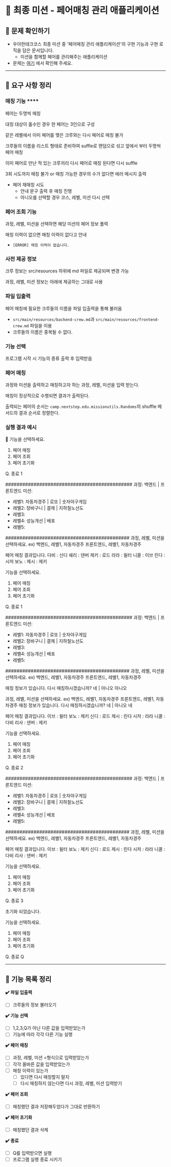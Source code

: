 # 🦋 최종 미션 - 페어매칭 관리 애플리케이션

## **👀 문제 확인하기**

- 우아한테크코스 최종 미션 중 '페어매칭 관리 애플리케이션'의 구현 기능과 구현 로직을 담은 문서입니다.
    - 미션을 함께할 페어를 관리해주는 애플리케이션
- 문제는 [여기](https://github.com/woowacourse/java-pairmatching-precourse) 에서 확인해 주세요.

---

## 📌 **요구 사항 정리**

### 매칭 기능 ****

페어는 두명씩 매칭

대칭 대상이 홀수인 경우 한 페어는 3인으로 구성

같은 레벨에서 이미 페어를 맺은 크루와는 다시 페어로 매칭 불가

크루들의 이름을 리스트 형태로 준비하여 suffle로 랜덤으로 섞고 앞에서 부터 두명씩 페어 매칭

이미 페어로 만난 적 있는 크루끼리 다시 페어로 매칭 된다면 다시 suffle

3회 시도까지 매칭 불가 or 매칭 가능한 경우의 수가 없다면 에러 메시지 출력

- 페어 재매칭 시도
    - 안내 문구 출력 후 매칭 진행
    - 아니오를 선택할 경우 코스, 레벨, 미션 다시 선택

### 페어 조회 기능

과정, 레벨, 미션을 선택하면 해당 미션의 페어 정보 풀력

매칭 이력이 없으면 매칭 이력이 없다고 안내

- `[ERROR] 매칭 이력이 없습니다.`

### 사전 제공 정보

크루 정보는 src/resources 하위에 md 파일로 제공되며 변경 가능

과정, 레벨, 미션 정보는 아래에 제공하는 그대로 사용

### 파일 입출력

페어 매칭에 필요한 크루들의 이름을 파일 입출력을 통해 불러옴

- `src/main/resources/backend-crew.md`과 `src/main/resources/frontend-crew.md` 파일을 이용
- 크루들의 이름은 중복될 수 없다.

### 기능 선택

프로그램 시작 시 기능의 종류 출력 후 입력받음

### 페어 매칭

과정와 미션을 출력하고 매칭하고자 하는 과정, 레벨, 미션을 입력 받는다.

매칭이 정상적으로 수행되면 결과가 출력된다.

출력되는 페어의 순서는 `camp.nextstep.edu.missionutils.Randoms`의 shuffle 메서드의 결과 순서로 정렬한다.

### 실행 결과 예시

<aside>
💎 기능을 선택하세요.

1. 페어 매칭
2. 페어 조회
3. 페어 초기화

Q. 종료
1

#############################################
과정: 백엔드 | 프론트엔드
미션:

- 레벨1: 자동차경주 | 로또 | 숫자야구게임
- 레벨2: 장바구니 | 결제 | 지하철노선도
- 레벨3:
- 레벨4: 성능개선 | 배포
- 레벨5:

############################################
과정, 레벨, 미션을 선택하세요.
ex) 백엔드, 레벨1, 자동차경주
프론트엔드, 레벨1, 자동차경주

페어 매칭 결과입니다.
다비 : 신디
쉐리 : 덴버
제키 : 로드
라라 : 윌터
니콜 : 이브
린다 : 시저
보노 : 제시 : 제키

기능을 선택하세요.

1. 페어 매칭
2. 페어 조회
3. 페어 초기화

Q. 종료
1

#############################################
과정: 백엔드 | 프론트엔드
미션:

- 레벨1: 자동차경주 | 로또 | 숫자야구게임
- 레벨2: 장바구니 | 결제 | 지하철노선도
- 레벨3:
- 레벨4: 성능개선 | 배포
- 레벨5:

############################################
과정, 레벨, 미션을 선택하세요.
ex) 백엔드, 레벨1, 자동차경주
프론트엔드, 레벨1, 자동차경주

매칭 정보가 있습니다. 다시 매칭하시겠습니까?
네 | 아니오
아니오

과정, 레벨, 미션을 선택하세요.
ex) 백엔드, 레벨1, 자동차경주
프론트엔드, 레벨1, 자동차경주
매칭 정보가 있습니다. 다시 매칭하시겠습니까?
네 | 아니오
네

페어 매칭 결과입니다.
이브 : 윌터
보노 : 제키
신디 : 로드
제시 : 린다
시저 : 라라
니콜 : 다비
리사 : 덴버 : 제키

기능을 선택하세요.

1. 페어 매칭
2. 페어 조회
3. 페어 초기화

Q. 종료
2

#############################################
과정: 백엔드 | 프론트엔드
미션:

- 레벨1: 자동차경주 | 로또 | 숫자야구게임
- 레벨2: 장바구니 | 결제 | 지하철노선도
- 레벨3:
- 레벨4: 성능개선 | 배포
- 레벨5:

############################################
과정, 레벨, 미션을 선택하세요.
ex) 백엔드, 레벨1, 자동차경주
프론트엔드, 레벨1, 자동차경주

페어 매칭 결과입니다.
이브 : 윌터
보노 : 제키
신디 : 로드
제시 : 린다
시저 : 라라
니콜 : 다비
리사 : 덴버 : 제키

기능을 선택하세요.

1. 페어 매칭
2. 페어 조회
3. 페어 초기화

Q. 종료
3

초기화 되었습니다.

기능을 선택하세요.

1. 페어 매칭
2. 페어 조회
3. 페어 초기화

Q. 종료
Q

</aside>

---

## 📝 **기능 목록 정리**

**✔️ 파일 입출력**

- [ ]  크루들의 정보 불러오기

**✔️ 기능 선택**

- [ ]  1,2,3,Q가 아닌 다른 값을 입력받았는가
- [ ]  기능에 따라 각각 다른 기능 실행

**✔️ 페어 매칭**

- [ ]  과정, 레벨, 미션 <형식으로 입력받았는가
- [ ]  각각 올바른 값을 입력받았는가
- [ ]  매칭 이력이 있는가
    - [ ]  있다면 다시 매칭할지 말지
    - [ ]  다시 매칭하지 않는다면 다시 과정, 레벨, 미션 입력받기

**✔️ 페어 조회**

- [ ]  매칭했던 결과 저장해두었다가 그대로 반환하기

**✔️ 페어 초기화**

- [ ]  매칭했던 결과 삭제

**✔️ 종료**

- [ ]  Q를 입력받으면 실행
- [ ]  프로그램 실행 종료 시키기